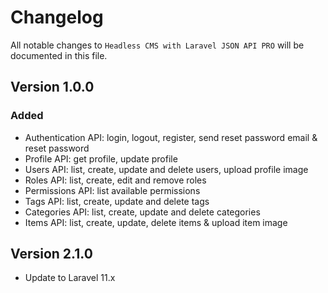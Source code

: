 # Changelog

All notable changes to `Headless CMS with Laravel JSON API PRO`  will be documented in this file.

## Version 1.0.0

### Added
- Authentication API: login, logout, register, send reset password email & reset password
- Profile API: get profile, update profile
- Users API: list, create, update and delete users, upload profile image
- Roles API: list, create, edit and remove roles
- Permissions API: list available permissions
- Tags API: list, create, update and delete tags
- Categories API: list, create, update and delete categories
- Items API: list, create, update, delete items & upload item image

## Version 2.1.0

- Update to Laravel 11.x
